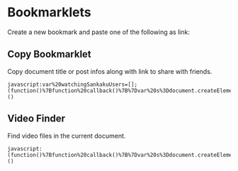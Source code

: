 # Bookmarklets

Create a new bookmark and paste one of the following as link:

## Copy Bookmarklet

Copy document title or post infos along with link to share with friends.

```
javascript:var%20watchingSankakuUsers=[];(function()%7Bfunction%20callback()%7B%7Dvar%20s%3Ddocument.createElement(%22script%22)%3Bs.src%3D%22https%3A%2F%2Fjklgit.github.io%2FBookmarklets%2Fsrc%2Fcopy.js%22%3Bif(s.addEventListener)%7Bs.addEventListener(%22load%22%2Ccallback%2Cfalse)%7Delse%20if(s.readyState)%7Bs.onreadystatechange%3Dcallback%7Ddocument.body.appendChild(s)%3Bdocument.body.removeChild(s)%3B%7D)()
```

## Video Finder

Find video files in the current document.

```
javascript:(function()%7Bfunction%20callback()%7B%7Dvar%20s%3Ddocument.createElement(%22script%22)%3Bs.src%3D%22https%3A%2F%2Fjklgit.github.io%2FBookmarklets%2Fsrc%2Fvidfinder.js%22%3Bif(s.addEventListener)%7Bs.addEventListener(%22load%22%2Ccallback%2Cfalse)%7Delse%20if(s.readyState)%7Bs.onreadystatechange%3Dcallback%7Ddocument.body.appendChild(s)%3Bdocument.body.removeChild(s)%3B%7D)()
```
